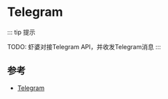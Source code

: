 # Telegram

::: tip 提示

TODO: 虾婆对接Telegram API，并收发Telegram消息
:::


## 参考

- [Telegram](https://telegram.org)
